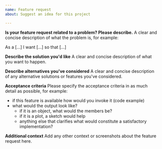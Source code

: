 ```yaml
---
name: Feature request
about: Suggest an idea for this project

---
```


**Is your feature request related to a problem? Please describe.**
A clear and concise description of what the problem is, for example:

As a [...] I want [...] so that [...]

**Describe the solution you'd like**
A clear and concise description of what you want to happen.

**Describe alternatives you've considered**
A clear and concise description of any alternative solutions or features you've considered.

**Acceptance criteria**
Please specify the acceptance criteria in as much detail as possible,
for example:

 - if this feature is available how would you invoke it (code example)
 - what would the output look like?
    - if it is an object, what would the members be?
    - if it is a plot, a sketch would help
    - anything else that clarifies what would constitute a satisfactory
      implementation?

**Additional context**
Add any other context or screenshots about the feature request here.
